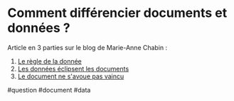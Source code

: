 # Comment différencier documents et données ?

Article en 3 parties sur le blog de Marie-Anne Chabin :
1. [Le règle de la donnée](https://www.marieannechabin.fr/2021/11/les-donnees-ont-elles-evince-ou-eclipse-les-documents-1-3/)
1. [Les données éclipsent les documents](https://www.marieannechabin.fr/2021/11/les-donnees-ont-elles-evince-ou-eclipse-les-documents-2-3/)
1. [Le document ne s'avoue pas vaincu](https://www.marieannechabin.fr/2021/11/les-donnees-ont-elles-evince-ou-eclipse-les-documents-3-3/)

#question #document #data 